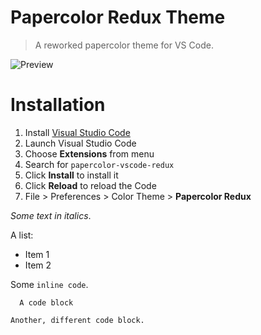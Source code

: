 # Papercolor Redux Theme

> A reworked papercolor theme for VS Code.

![Preview](images/preview.gif)

# Installation

1. Install [Visual Studio Code](https://code.visualstudio.com/)
2. Launch Visual Studio Code
3. Choose **Extensions** from menu
4. Search for `papercolor-vscode-redux`
5. Click **Install** to install it
6. Click **Reload** to reload the Code
7. File > Preferences > Color Theme > **Papercolor Redux**

*Some text in italics*.

A list:
 * Item 1
 * Item 2

Some `inline code`.

```
  A code block
```
    Another, different code block.


